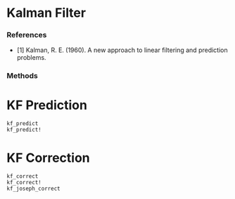 # Kalman Filter

### References

- [1] Kalman, R. E. (1960). A new approach to linear filtering and prediction problems.

### Methods

# KF Prediction
```@docs
kf_predict
kf_predict!
```

# KF Correction
```@docs
kf_correct
kf_correct!
kf_joseph_correct
```